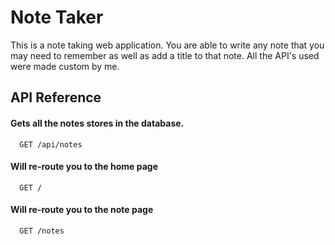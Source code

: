 # Note Taker

This is a note taking web application. You are able to write 
any note that you may need to remember as well as add a title
to that note. All the API's used were made custom by me.

## API Reference

#### Gets all the notes stores in the database.

```http
  GET /api/notes
```

#### Will re-route you to the home page

```http
  GET /
```

#### Will re-route you to the note page

```http
  GET /notes
```

